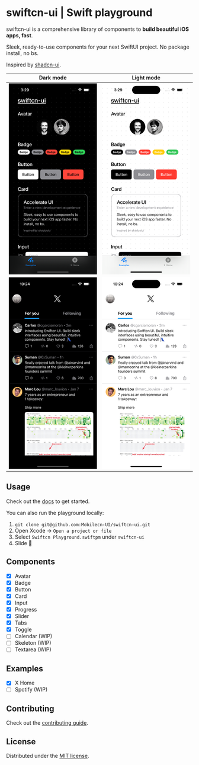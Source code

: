 # swiftcn-ui | Swift playground

swiftcn-ui is a comprehensive library of components to **build beautiful iOS apps, fast**.

Sleek, ready-to-use components for your next SwiftUI project. No package install, no bs.

Inspired by [shadcn-ui](https://github.com/shadcn-ui/ui).

|          Dark mode           |          Light mode           |
| :--------------------------: | :---------------------------: |
| ![](assets/example-dark.png) | ![](assets/example-light.png) |
|    ![](assets/X-dark.png)    |    ![](assets/X-light.png)    |

## Usage

Check out the [docs](https://swiftcn.mintlify.app/introduction) to get started.

You can also run the playground locally:

1. `git clone git@github.com:Mobilecn-UI/swiftcn-ui.git`
2. Open Xcode -> `Open a project or file`
3. Select `Swiftcn Playground.swiftpm` under `swiftcn-ui`
4. Slide 🛝

## Components

- [x] Avatar
- [x] Badge
- [x] Button
- [x] Card
- [x] Input
- [x] Progress
- [x] Slider
- [x] Tabs
- [x] Toggle
- [ ] Calendar (WIP)
- [ ] Skeleton (WIP)
- [ ] Textarea (WIP)

## Examples

- [x] X Home
- [ ] Spotify (WIP)

## Contributing

Check out the [contributing guide](https://github.com/Mobilecn-UI/swiftcn-ui/blob/main/CONTRIBUTING.md).

## License

Distributed under the [MIT license](https://github.com/Mobilecn-UI/swiftcn-ui/blob/main/LICENSE).
